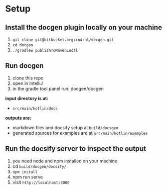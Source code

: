 

# Setup


## Install the docgen plugin locally on your machine

1. `git clone git@bitbucket.org:rndrnl/docgen.git`
2. `cd docgen`
3. `./gradlew publishToMavenLocal`


## Run docgen
1. clone this repo
2. open in IntelliJ
3. in the gradle tool panel run: docgen/docgen

**input directory is at:**
- `src/main/kotlin/docs`

**outputs are:**
   - markdown files and docsify setup at `build/docsgen`
   - generated sources for examples are at `src/main/kotlin/examples`


## Run the docsify server to inspect the output

1. you need node and npm installed on your machine
2. cd `build/docgen/docsify/`
3. `npm install`
4. npm run serve
5. visit `http://localhost:3000`

